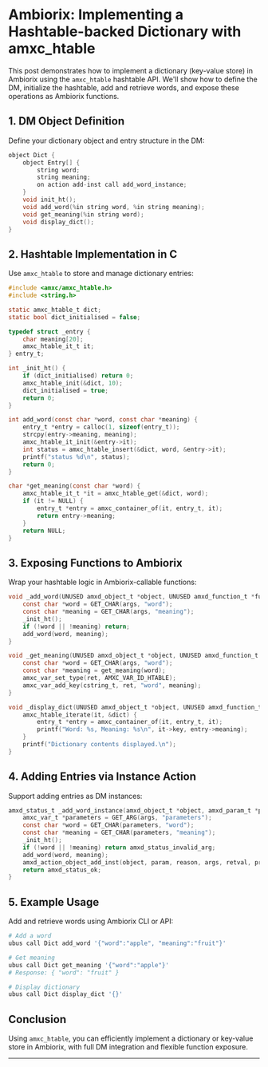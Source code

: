 # Ambiorix: Implementing a Hashtable-backed Dictionary with amxc_htable

This post demonstrates how to implement a dictionary (key-value store) in Ambiorix using the `amxc_htable` hashtable API. We'll show how to define the DM, initialize the hashtable, add and retrieve words, and expose these operations as Ambiorix functions.

## 1. DM Object Definition

Define your dictionary object and entry structure in the DM:

```c
object Dict {
    object Entry[] {
        string word;
        string meaning;
        on action add-inst call add_word_instance;
    }
    void init_ht();
    void add_word(%in string word, %in string meaning);
    void get_meaning(%in string word);
    void display_dict();
}
```

## 2. Hashtable Implementation in C

Use `amxc_htable` to store and manage dictionary entries:

```c
#include <amxc/amxc_htable.h>
#include <string.h>

static amxc_htable_t dict;
static bool dict_initialised = false;

typedef struct _entry {
    char meaning[20];
    amxc_htable_it_t it;
} entry_t;

int _init_ht() {
    if (dict_initialised) return 0;
    amxc_htable_init(&dict, 10);
    dict_initialised = true;
    return 0;
}

int add_word(const char *word, const char *meaning) {
    entry_t *entry = calloc(1, sizeof(entry_t));
    strcpy(entry->meaning, meaning);
    amxc_htable_it_init(&entry->it);
    int status = amxc_htable_insert(&dict, word, &entry->it);
    printf("status %d\n", status);
    return 0;
}

char *get_meaning(const char *word) {
    amxc_htable_it_t *it = amxc_htable_get(&dict, word);
    if (it != NULL) {
        entry_t *entry = amxc_container_of(it, entry_t, it);
        return entry->meaning;
    }
    return NULL;
}
```

## 3. Exposing Functions to Ambiorix

Wrap your hashtable logic in Ambiorix-callable functions:

```c
void _add_word(UNUSED amxd_object_t *object, UNUSED amxd_function_t *func, amxc_var_t *args, UNUSED amxc_var_t *ret) {
    const char *word = GET_CHAR(args, "word");
    const char *meaning = GET_CHAR(args, "meaning");
    _init_ht();
    if (!word || !meaning) return;
    add_word(word, meaning);
}

void _get_meaning(UNUSED amxd_object_t *object, UNUSED amxd_function_t *func, amxc_var_t *args, amxc_var_t *ret) {
    const char *word = GET_CHAR(args, "word");
    const char *meaning = get_meaning(word);
    amxc_var_set_type(ret, AMXC_VAR_ID_HTABLE);
    amxc_var_add_key(cstring_t, ret, "word", meaning);
}

void _display_dict(UNUSED amxd_object_t *object, UNUSED amxd_function_t *func, UNUSED amxc_var_t *args, UNUSED amxc_var_t *ret) {
    amxc_htable_iterate(it, &dict) {
        entry_t *entry = amxc_container_of(it, entry_t, it);
        printf("Word: %s, Meaning: %s\n", it->key, entry->meaning);
    }
    printf("Dictionary contents displayed.\n");
}
```

## 4. Adding Entries via Instance Action

Support adding entries as DM instances:

```c
amxd_status_t _add_word_instance(amxd_object_t *object, amxd_param_t *param, amxd_action_t reason, const amxc_var_t *const args, amxc_var_t *const retval, void *priv) {
    amxc_var_t *parameters = GET_ARG(args, "parameters");
    const char *word = GET_CHAR(parameters, "word");
    const char *meaning = GET_CHAR(parameters, "meaning");
    _init_ht();
    if (!word || !meaning) return amxd_status_invalid_arg;
    add_word(word, meaning);
    amxd_action_object_add_inst(object, param, reason, args, retval, priv);
    return amxd_status_ok;
}
```

## 5. Example Usage

Add and retrieve words using Ambiorix CLI or API:

```sh
# Add a word
ubus call Dict add_word '{"word":"apple", "meaning":"fruit"}'

# Get meaning
ubus call Dict get_meaning '{"word":"apple"}'
# Response: { "word": "fruit" }

# Display dictionary
ubus call Dict display_dict '{}'
```

## Conclusion

Using `amxc_htable`, you can efficiently implement a dictionary or key-value store in Ambiorix, with full DM integration and flexible function exposure.

---
